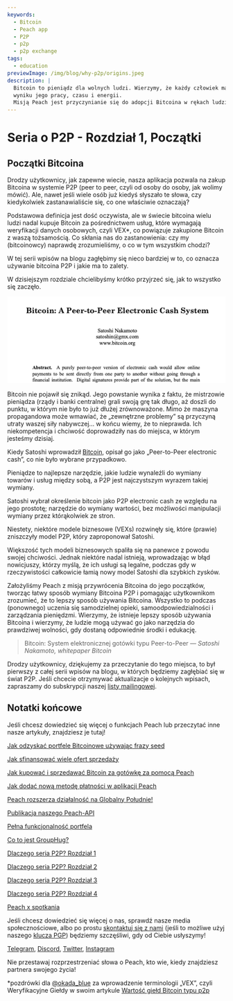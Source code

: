 ```yaml
---
keywords:
  - Bitcoin
  - Peach app
  - P2P
  - p2p
  - p2p exchange
tags:
  - education
previewImage: /img/blog/why-p2p/origins.jpeg
description: |
  Bitcoin to pieniądz dla wolnych ludzi. Wierzymy, że każdy człowiek ma prawo wybrać pieniądze, które używa do przechowywania swojego bogactwa,
  wyniku jego pracy, czasu i energii.
  Misją Peach jest przyczynianie się do adopcji Bitcoina w rękach ludzi.
---
```


# Seria o P2P - Rozdział 1, Początki

## Początki Bitcoina

Drodzy użytkownicy, jak zapewne wiecie, nasza aplikacja pozwala na zakup Bitcoina w systemie P2P (peer to peer, czyli od osoby do osoby, jak wolimy mówić). Ale, nawet jeśli wiele osób już kiedyś słyszało te słowa, czy kiedykolwiek zastanawialiście się, co one właściwie oznaczają?

Podstawowa definicja jest dość oczywista, ale w świecie bitcoina wielu ludzi nadal kupuje Bitcoin za pośrednictwem usług, które wymagają weryfikacji danych osobowych, czyli VEX\*, co powiązuje zakupione Bitcoin z waszą tożsamością. Co skłania nas do zastanowienia: czy my (bitcoinowcy) naprawdę zrozumieliśmy, o co w tym wszystkim chodzi?

W tej serii wpisów na blogu zagłębimy się nieco bardziej w to, co oznacza używanie bitcoina P2P i jakie ma to zalety.

W dzisiejszym rozdziale chcielibyśmy krótko przyjrzeć się, jak to wszystko się zaczęło.

![bitcoin whitepaper](/img/blog/why-p2p/whitepaper-intro.png)

Bitcoin nie pojawił się znikąd. Jego powstanie wynika z faktu, że mistrzowie pieniądza (rządy i banki centralne) grali swoją grę tak długo, aż doszli do punktu, w którym nie było to już dłużej zrównoważone.
Mimo że maszyna propagandowa może wmawiać, że „zewnętrzne problemy” są przyczyną utraty waszej siły nabywczej… w końcu wiemy, że to nieprawda. Ich niekompetencja i chciwość doprowadziły nas do miejsca, w którym jesteśmy dzisiaj.

Kiedy Satoshi wprowadził [Bitcoin](https://peachbitcoin.com/bitcoin.pdf), opisał go jako „Peer-to-Peer electronic cash”, co nie było wybrane przypadkowo.

Pieniądze to najlepsze narzędzie, jakie ludzie wynaleźli do wymiany towarów i usług między sobą, a P2P jest najczystszym wyrazem takiej wymiany.

Satoshi wybrał określenie bitcoin jako P2P electronic cash ze względu na jego prostotę; narzędzie do wymiany wartości, bez możliwości manipulacji wymiany przez którąkolwiek ze stron.

Niestety, niektóre modele biznesowe (VEXs) rozwinęły się, które (prawie) zniszczyły model P2P, który zaproponował Satoshi.

Większość tych modeli biznesowych spaliła się na panewce z powodu swojej chciwości. Jednak niektóre nadal istnieją, wprowadzając w błąd nowicjuszy, którzy myślą, że ich usługi są legalne, podczas gdy w rzeczywistości całkowicie łamią nowy model Satoshi dla szybkich zysków.

Założyliśmy Peach z misją przywrócenia Bitcoina do jego początków, tworząc łatwy sposób wymiany Bitcoina P2P i pomagając użytkownikom zrozumieć, że to lepszy sposób używania Bitcoina. Wszystko to podczas (ponownego) uczenia się samodzielnej opieki, samoodpowiedzialności i zarządzania pieniędzmi.
Wierzymy, że istnieje lepszy sposób używania Bitcoina i wierzymy, że ludzie mogą używać go jako narzędzia do prawdziwej wolności, gdy dostaną odpowiednie środki i edukację.

> Bitcoin: System elektronicznej gotówki typu Peer-to-Peer
> <cite>— Satoshi Nakamoto, whitepaper Bitcoin</cite>

Drodzy użytkownicy, dziękujemy za przeczytanie do tego miejsca, to był pierwszy z całej serii wpisów na blogu, w których będziemy zagłębiać się w świat P2P. Jeśli chcecie otrzymywać aktualizacje o kolejnych wpisach, zapraszamy do subskrypcji naszej [listy mailingowej](https://peachbitcoin.com).

## Notatki końcowe

Jeśli chcesz dowiedzieć się więcej o funkcjach Peach lub przeczytać inne nasze artykuły, znajdziesz je tutaj!

[Jak odzyskać portfele Bitcoinowe używając frazy seed](https://peachbitcoin.com/pl/blog/how-to-restore-peach-wallet/)

[Jak sfinansować wiele ofert sprzedaży](https://peachbitcoin.com/pl/blog/funding-multiple-sell-offers/)

[Jak kupować i sprzedawać Bitcoin za gotówkę za pomocą Peach](https://peachbitcoin.com/pl/blog/how-to-buy-and-sell-bitcoin-with-cash-using-peach/)

[Jak dodać nową metodę płatności w aplikacji Peach](https://peachbitcoin.com/pl/blog/how-to-add-a-payment-method/)

[Peach rozszerza działalność na Globalny Południe!](https://peachbitcoin.com/pl/blog/peach-expands-to-the-global-south/)

[Publikacja naszego Peach-API](https://peachbitcoin.com/pl/blog/making-our-peach-api-public/)

[Pełna funkcjonalność portfela](https://peachbitcoin.com/pl/blog/full-wallet-functionality/)

[Co to jest GroupHug?](https://peachbitcoin.com/pl/blog/group-hug/)

[Dlaczego seria P2P? Rozdział 1](https://peachbitcoin.com/pl/blog/why-p2p-chapter-1/)

[Dlaczego seria P2P? Rozdział 2](https://peachbitcoin.com/pl/blog/why-p2p-chapter-2/)

[Dlaczego seria P2P? Rozdział 3](https://peachbitcoin.com/pl/blog/why-p2p-chapter-3-circular-economies/)

[Dlaczego seria P2P? Rozdział 4](https://peachbitcoin.com/pl/blog/why-p2p-chapter-4-chains-of-trust/)

[Peach x spotkania](https://peachbitcoin.com/pl/blog/peach-for-meetups/)

Jeśli chcesz dowiedzieć się więcej o nas, sprawdź nasze media społecznościowe, albo po prostu [skontaktuj się z nami](mailto:hello@peachbitcoin.com) (jeśli to możliwe użyj naszego [klucza PGP](https://keys.openpgp.org/vks/v1/by-fingerprint/48339A19645E2E53488E0E5479E1B270FACD1BD2)) będziemy szczęśliwi, gdy od Ciebie usłyszymy!

[Telegram](https://t.me/peachtopeach), [Discord](https://discord.gg/ypeHz3SW54), [Twitter](https://twitter.com/peachbitcoin), [Instagram](https://instagram.com/peachbitcoin)

Nie przestawaj rozprzestrzeniać słowa o Peach, kto wie, kiedy znajdziesz partnera swojego życia!


\*pozdrówki dla [@okada_blue](https://twitter.com/okada_blue) za wprowadzenie terminologii „VEX”, czyli Weryfikacyjne Giełdy w swoim artykule [Wartość giełd Bitcoin typu p2p](https://bitcoinmagazine.com/culture/the-value-of-p2p-bitcoin-exchanges)
